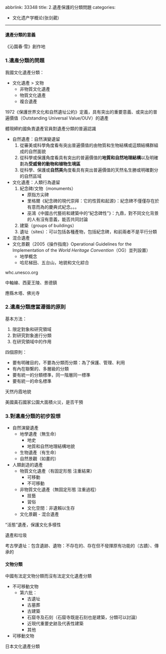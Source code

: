 abbrlink: 33348
title: 2.遺產保護的分類問題
categories:
  - 文化遗产学概论(张剑葳)
---
#### 遺產分類的意義

《沁園春·雪》創作地

### 1.遺產分類的問題

我國文化遺產分類：

- 文化遺產 > 文物
	- 非物質文化遺產
	- 物質文化遺產
	- 複合遺產

1972《保護世界文化和自然遺址公約》定義，具有突出的重要意義、或突出的普遍價值（Outstanding Universal Value/OUV）的遺產

體現締約國負責遺產官員對遺產分類的普遍認識

- 自然遺產：自然演變遺留
	1. 從審美或科學角度看有突出普遍價值的由物質和生物結構或這類結構群組成的自然面貌
	2. 從科學或保護角度看具有突出的普遍價值的**地質和自然地理結構**以及明確劃為**受威脅的動物和植物生境區**
	3. 從科學、保護或**自然美**角度看具有突出普遍價值的天然名生勝或明確劃分的自然區域
- 文化遺產：人類行為遺留
	1. 紀念碑/文物（monuments）
		- 原指方尖碑
		- 里格爾《紀念碑的現代崇拜：它的性質和起源》：紀念碑不僅僅存在於有意而為的慶典式紀念。。。
		- 巫鴻《中國古代藝術和建築中的“紀念碑性”》：九鼎，對不同文化背景的人有沒有意義，能否共同討論
	1. 建築（groups of buildings）
	2. 遺址（sites）：可以包括各種產物，包括紀念碑，和前兩者不是平行分類
- 混合遺產
- 文化景觀（2005《操作指南》Operational Guidelines for the Implementation of the *World Heritage Convention*（OG）並列設置）
	- 地學概念
	- 哈尼梯田、五台山，地貌和文化綜合

whc.unesco.org

中軸線、西夏王陵、景德鎮

應縣木塔、佛光寺

### 2.遺產分類應當遵循的原則

基本方法：

1. 限定對象和研究領域
2. 對研究對象進行分類
3. 在研究領域中的作用

四個原則：

- 要有明確目的，不要為分類而分類：為了保護、管理、利用
- 有內在聯繫的、多層級的分類
- 要有統一的分類標準，同一階層同一標準
- 要有統一的命名標準

天然丹霞地貌

美國黃石國家公園大面積火災，是否干預

### 3.對遺產分類的初步設想

- 自然演變遺產
	- 地學遺產（無生命）
		- 地史
		- 地質和自然地理結構地貌
	- 生物遺產（有生命）
	- 自然景觀（如畫的）
- 人類創造的遺產
	- 物質文化遺產（有固定形態 注重結果）
		- 可移動
		- 不可移動
	- 非物質文化遺產（無固定形態 注重過程）
		- 技藝
		- 習俗
		- 文化空間：非遺賴以生存
	- 文化景觀
- 混合遺產

“活態”遺產，保護文化多樣性

遺產和垃圾

考古學遺址：包含遺跡、遺物：不存在的、存在但不發揮原有功能的（古蹟）、傳承的

#### 文物分類

中國有法定文物分類而沒有法定文化遺產分類

- 不可移動文物
	- 第六批：
		- 古遺址
		- 古墓葬
		- 古建築
		- 石窟寺及石刻（石窟寺既是石刻也是建築，分類可以討論）
		- 近現代重要史跡及代表性建築
		- 其他
- 可移動文物

日本文化遺產分類